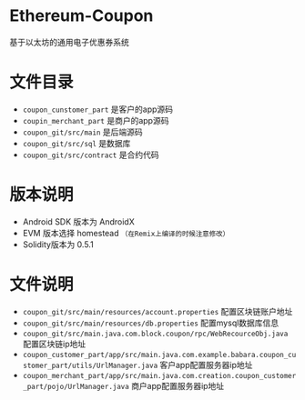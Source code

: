 # Ethereum-Coupon
基于以太坊的通用电子优惠券系统

# 文件目录
+ `coupon_cunstomer_part` 是客户的app源码
+ `coupin_merchant_part`  是商户的app源码
+ `coupon_git/src/main` 是后端源码
+ `coupon_git/src/sql` 是数据库
+ `coupon_git/src/contract` 是合约代码 

# 版本说明
+ Android SDK 版本为 AndroidX
+ EVM 版本选择 homestead `（在Remix上编译的时候注意修改）`
+ Solidity版本为 0.5.1

# 文件说明
+ `coupon_git/src/main/resources/account.properties` 配置区块链账户地址
+ `coupon_git/src/main/resources/db.properties` 配置mysql数据库信息
+ `coupon_git/src/main.java.com.block.coupon/rpc/WebRecourceObj.java` 配置区块链ip地址
+ `coupon_customer_part/app/src/main.java.com.example.babara.coupon_customer_part/utils/UrlManager.java` 客户app配置服务器ip地址
+ `coupon_merchant_part/app/src/main.java.com.creation.coupon_customer_part/pojo/UrlManager.java` 商户app配置服务器ip地址
